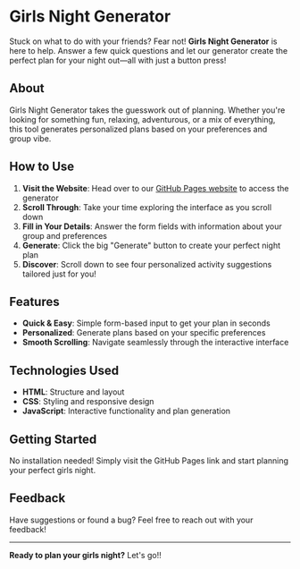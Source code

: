 # Girls Night Generator

Stuck on what to do with your friends? Fear not! **Girls Night Generator** is here to help. Answer a few quick questions and let our generator create the perfect plan for your night out—all with just a button press!

## About

Girls Night Generator takes the guesswork out of planning. Whether you're looking for something fun, relaxing, adventurous, or a mix of everything, this tool generates personalized plans based on your preferences and group vibe.

## How to Use

1. **Visit the Website**: Head over to our [GitHub Pages website](https://evangelinagrimes.github.io/) to access the generator
2. **Scroll Through**: Take your time exploring the interface as you scroll down
3. **Fill in Your Details**: Answer the form fields with information about your group and preferences
4. **Generate**: Click the big "Generate" button to create your perfect night plan
5. **Discover**: Scroll down to see four personalized activity suggestions tailored just for you!

## Features

- **Quick & Easy**: Simple form-based input to get your plan in seconds
- **Personalized**: Generate plans based on your specific preferences
- **Smooth Scrolling**: Navigate seamlessly through the interactive interface

## Technologies Used

- **HTML**: Structure and layout
- **CSS**: Styling and responsive design
- **JavaScript**: Interactive functionality and plan generation

## Getting Started

No installation needed! Simply visit the GitHub Pages link and start planning your perfect girls night.

## Feedback

Have suggestions or found a bug? Feel free to reach out with your feedback!

---

**Ready to plan your girls night?** Let's go!!